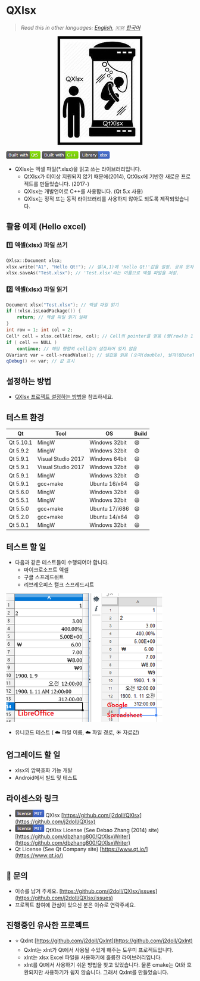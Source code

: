 # QXlsx

> *Read this in other languages: [English](README.md), :kr: [한국어](README.ko.md)*

<p align="center"> 
<img src="markdown.data/QXlsx2.jpg">
</p>

![](markdown.data/qxlsx-badge1.png)

* QXlsx는 엑셀 파일(*.xlsx)을 읽고 쓰는 라이브러리입니다.
  * QtXlsx가 더이상 지원되지 않기 때문에(2014), QtXlsx에 기반한 새로운 프로젝트를 만들었습니다. (2017-)
  * QXlsx는 개발언어로 C++를 사용합니다. (Qt 5.x 사용)
  * QXlsx는 정적 또는 동적 라이브러리를 사용하지 않아도 되도록 제작되었습니다.


## 활용 예제 (Hello excel)

### :one: 엑셀(xlsx) 파일 쓰기
```cpp
QXlsx::Document xlsx;
xlsx.write("A1", "Hello Qt!"); // 셀(A,1)에 'Hello Qt!'값을 설정. 공유 문자열 타입으로 설정됨.
xlsx.saveAs("Test.xlsx"); // 'Test.xlsx'라는 이름으로 엑셀 파일을 저장.
```

### :two: 엑셀(xlsx) 파일 읽기
```cpp
Document xlsx("Test.xlsx"); // 엑셀 파일 읽기
if (!xlsx.isLoadPackage()) { 
	return; // 엑셀 파일 읽기 실패
}
int row = 1; int col = 2;
Cell* cell = xlsx.cellAt(row, col); // Cell의 pointer를 얻음 (행(row)는 1번째, 열(column)은 2번째)
if ( cell == NULL )
	continue; // 해당 행렬의 cell값이 설정되어 있지 않음
QVariant var = cell->readValue(); // 셀값을 읽음 (숫자(double), 날자(QDateTime), 문자열(QString) ...)
qDebug() << var; // 값 표시
```

## 설정하는 방법
* [QXlsx 프로젝트 설정하는 방법](HowToSetProject.ko.md)을 참조하세요.

## 테스트 환경

| Qt        | Tool               | OS             | Build   |
| --------- | ----------------   | -------------- | ------- |
| Qt 5.10.1 | MingW              | Windows 32bit  | :smile: |
| Qt 5.9.2  | MingW              | Windows 32bit  | :smile: |
| Qt 5.9.1  | Visual Studio 2017 | Windows 64bit  | :smile: |
| Qt 5.9.1  | Visual Studio 2017 | Windows 32bit  | :smile: |
| Qt 5.9.1  | MingW              | Windows 32bit  | :smile: |
| Qt 5.9.1  | gcc+make           | Ubuntu 16/x64  | :smile: |
| Qt 5.6.0  | MingW              | Windows 32bit  | :smile: |
| Qt 5.5.1  | MingW              | Windows 32bit  | :smile: |
| Qt 5.5.0  | gcc+make           | Ubuntu 17/i686 | :smile: |
| Qt 5.2.0  | gcc+make           | Ubuntu 14/x64  | :smile: |
| Qt 5.0.1  | MingW              | Windows 32bit  | :smile: |

## 테스트 할 일
- 다음과 같은 테스트들이 수행되어야 합니다.
	- 마이크로소프트 엑셀
	- 구글 스프레드쉬트
	- 리브레오피스 캘크 스프레드시트

![](markdown.data/LibreOffice-Google-XLSX.png)

- 유니코드 테스트 ( :cloud: 파일 이름, :cloud: 파일 경로, :sunny: 자료값)

## 업그레이드 할 일
- xlsx의 암복호화 기능 개발
- Android에서 빌드 및 테스트

## 라이센스와 링크
* ![](markdown.data/mit-license.png) QXlsx [https://github.com/j2doll/QXlsx](https://github.com/j2doll/QXlsx)
* ![](markdown.data/mit-license.png) QtXlsx License (See Debao Zhang (2014) site) [https://github.com/dbzhang800/QtXlsxWriter](https://github.com/dbzhang800/QtXlsxWriter)
* Qt License (See Qt Company site) [https://www.qt.io/](https://www.qt.io/) 

## :email: 문의
* 이슈를 남겨 주세요. [https://github.com/j2doll/QXlsx/issues](https://github.com/j2doll/QXlsx/issues)
* 프로젝트 참여에 관심이 있으신 분은 이슈로 연락주세요.

## 진행중인 유사한 프로젝트
* :star: Qxlnt [https://github.com/j2doll/Qxlnt](https://github.com/j2doll/Qxlnt)
	- Qxlnt는 xlnt가 Qt에서 사용될 수있게 해주는 도우미 프로젝트입니다.
	- xlnt는 xlsx Excel 파일을 사용하기에 훌륭한 라이브러리입니다. 
	- xlnt를 Qt에서 사용하기 쉬운 방법을 찾고 있었습니다. 물론 cmake는 Qt와 호환되지만 사용하기가 쉽지 않습니다. 그래서 Qxlnt를 만들었습니다.
	